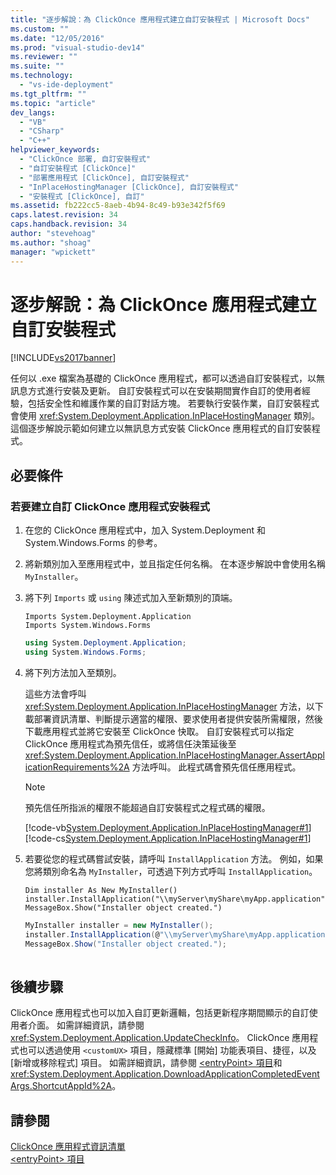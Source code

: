 ```yaml
---
title: "逐步解說：為 ClickOnce 應用程式建立自訂安裝程式 | Microsoft Docs"
ms.custom: ""
ms.date: "12/05/2016"
ms.prod: "visual-studio-dev14"
ms.reviewer: ""
ms.suite: ""
ms.technology: 
  - "vs-ide-deployment"
ms.tgt_pltfrm: ""
ms.topic: "article"
dev_langs: 
  - "VB"
  - "CSharp"
  - "C++"
helpviewer_keywords: 
  - "ClickOnce 部署, 自訂安裝程式"
  - "自訂安裝程式 [ClickOnce]"
  - "部署應用程式 [ClickOnce], 自訂安裝程式"
  - "InPlaceHostingManager [ClickOnce], 自訂安裝程式"
  - "安裝程式 [ClickOnce], 自訂"
ms.assetid: fb222cc5-8aeb-4b94-8c49-b93e342f5f69
caps.latest.revision: 34
caps.handback.revision: 34
author: "stevehoag"
ms.author: "shoag"
manager: "wpickett"
---
```

# 逐步解說：為 ClickOnce 應用程式建立自訂安裝程式
[!INCLUDE[vs2017banner](../code-quality/includes/vs2017banner.md)]

任何以 .exe 檔案為基礎的 ClickOnce 應用程式，都可以透過自訂安裝程式，以無訊息方式進行安裝及更新。  自訂安裝程式可以在安裝期間實作自訂的使用者經驗，包括安全性和維護作業的自訂對話方塊。  若要執行安裝作業，自訂安裝程式會使用 <xref:System.Deployment.Application.InPlaceHostingManager> 類別。  這個逐步解說示範如何建立以無訊息方式安裝 ClickOnce 應用程式的自訂安裝程式。  
  
## 必要條件  
  
### 若要建立自訂 ClickOnce 應用程式安裝程式  
  
1.  在您的 ClickOnce 應用程式中，加入 System.Deployment 和 System.Windows.Forms 的參考。  
  
2.  將新類別加入至應用程式中，並且指定任何名稱。  在本逐步解說中會使用名稱 `MyInstaller`。  
  
3.  將下列 `Imports` 或 `using` 陳述式加入至新類別的頂端。  
  
    ```vb#  
    Imports System.Deployment.Application  
    Imports System.Windows.Forms  
    ```  
  
    ```c#  
    using System.Deployment.Application;  
    using System.Windows.Forms;  
    ```  
  
4.  將下列方法加入至類別。  
  
     這些方法會呼叫 <xref:System.Deployment.Application.InPlaceHostingManager> 方法，以下載部署資訊清單、判斷提示適當的權限、要求使用者提供安裝所需權限，然後下載應用程式並將它安裝至 ClickOnce 快取。  自訂安裝程式可以指定 ClickOnce 應用程式為預先信任，或將信任決策延後至 <xref:System.Deployment.Application.InPlaceHostingManager.AssertApplicationRequirements%2A> 方法呼叫。  此程式碼會預先信任應用程式。  
  
    > [!NOTE]
    >  預先信任所指派的權限不能超過自訂安裝程式之程式碼的權限。  
  
     [!code-vb[System.Deployment.Application.InPlaceHostingManager#1](../deployment/codesnippet/VisualBasic/walkthrough-creating-a-custom-installer-for-a-clickonce-application_1.vb)]
     [!code-cs[System.Deployment.Application.InPlaceHostingManager#1](../deployment/codesnippet/CSharp/walkthrough-creating-a-custom-installer-for-a-clickonce-application_1.cs)]  
  
5.  若要從您的程式碼嘗試安裝，請呼叫 `InstallApplication` 方法。  例如，如果您將類別命名為 `MyInstaller`，可透過下列方式呼叫 `InstallApplication`。  
  
    ```vb#  
    Dim installer As New MyInstaller()  
    installer.InstallApplication("\\myServer\myShare\myApp.application")  
    MessageBox.Show("Installer object created.")  
    ```  
  
    ```c#  
    MyInstaller installer = new MyInstaller();  
    installer.InstallApplication(@"\\myServer\myShare\myApp.application");  
    MessageBox.Show("Installer object created.");  
  
    ```  
  
## 後續步驟  
 ClickOnce 應用程式也可以加入自訂更新邏輯，包括更新程序期間顯示的自訂使用者介面。  如需詳細資訊，請參閱 <xref:System.Deployment.Application.UpdateCheckInfo>。  ClickOnce 應用程式也可以透過使用 `<customUX>` 項目，隱藏標準 \[開始\] 功能表項目、捷徑，以及 \[新增或移除程式\] 項目。  如需詳細資訊，請參閱 [\<entryPoint\> 項目](../deployment/entrypoint-element-clickonce-application.md)和 <xref:System.Deployment.Application.DownloadApplicationCompletedEventArgs.ShortcutAppId%2A>。  
  
## 請參閱  
 [ClickOnce 應用程式資訊清單](../deployment/clickonce-application-manifest.md)   
 [\<entryPoint\> 項目](../deployment/entrypoint-element-clickonce-application.md)
